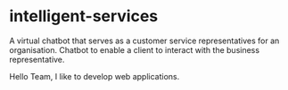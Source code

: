 # intelligent-services
A virtual chatbot that serves as a customer service representatives for an organisation. Chatbot to enable a client to interact with the business representative.


Hello Team, I like to develop web applications.
